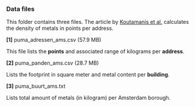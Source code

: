 ### Data files

This folder contains three files. The article by [Koutamanis et al.](/data/PUMA_­from_building_to_urban_mine.pdf) calculates the density of metals in points per address.

**[1]** 
puma_adressen_ams.csv	(57.9 MB)

This file lists the **points** and associated range of kilograms per **address**. 

**[2]**
puma_panden_ams.csv (28.7 MB)

Lists the footprint in square meter and metal content per **building**.

**[3]**
puma_buurt_ams.txt

Lists total amount of metals (in kilogram) per Amsterdam borough.
